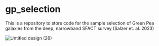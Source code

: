 # gp_selection
This is a repository to store code for the sample selection of Green Pea galaxies from the deep, narrowband SFACT survey (Salzer et. al. 2023)

![Untitled design (26)](https://github.com/user-attachments/assets/8b7482c1-7dbf-40ce-b806-1a818109a0b5)
